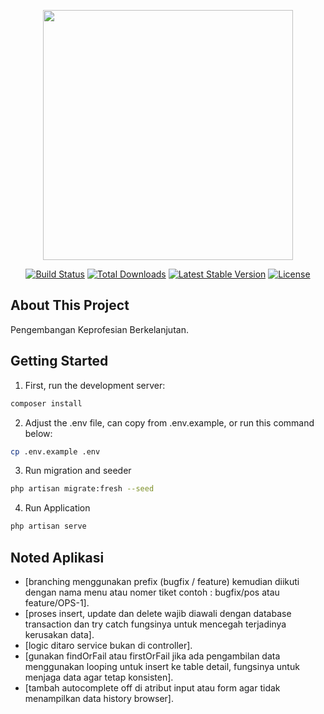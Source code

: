 <p align="center"><a href="https://laravel.com" target="_blank"><img src="https://raw.githubusercontent.com/laravel/art/master/logo-lockup/5%20SVG/2%20CMYK/1%20Full%20Color/laravel-logolockup-cmyk-red.svg" width="400"></a></p>

<p align="center">
<a href="https://travis-ci.org/laravel/framework"><img src="https://travis-ci.org/laravel/framework.svg" alt="Build Status"></a>
<a href="https://packagist.org/packages/laravel/framework"><img src="https://img.shields.io/packagist/dt/laravel/framework" alt="Total Downloads"></a>
<a href="https://packagist.org/packages/laravel/framework"><img src="https://img.shields.io/packagist/v/laravel/framework" alt="Latest Stable Version"></a>
<a href="https://packagist.org/packages/laravel/framework"><img src="https://img.shields.io/packagist/l/laravel/framework" alt="License"></a>
</p>

## About This Project

Pengembangan Keprofesian Berkelanjutan.

## Getting Started

1. First, run the development server:

```bash
composer install
```

2. Adjust the .env file, can copy from .env.example, or run this command below:

```bash
cp .env.example .env
```

3. Run migration and seeder

```bash
php artisan migrate:fresh --seed
```

4. Run Application

```bash
php artisan serve
```

## Noted Aplikasi

- [branching menggunakan prefix (bugfix / feature) kemudian diikuti dengan nama menu atau nomer tiket
contoh : bugfix/pos atau feature/OPS-1].
- [proses insert, update dan delete wajib diawali dengan database transaction dan try catch fungsinya untuk mencegah terjadinya kerusakan data].
- [logic ditaro service bukan di controller].
- [gunakan findOrFail atau firstOrFail jika ada pengambilan data menggunakan looping untuk insert ke table detail, fungsinya untuk menjaga data agar tetap konsisten].
- [tambah autocomplete off di atribut input atau form agar tidak menampilkan data history browser].